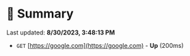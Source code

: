 # 📖 Summary
Last updated: **8/30/2023, 3:48:13 PM**

- `GET` [https://google.com](https://google.com) - **Up** (200ms)
